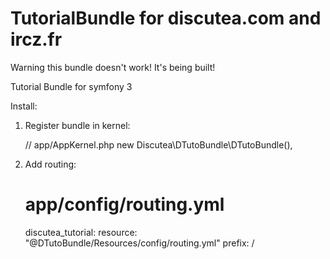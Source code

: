 # TutorialBundle for discutea.com and ircz.fr

Warning this bundle doesn't work! It's being built!

Tutorial Bundle for symfony 3

Install: 

1) Register bundle in kernel:

    // app/AppKernel.php
    new Discutea\DTutoBundle\DTutoBundle(),

2) Add routing:
    # app/config/routing.yml
    discutea_tutorial:
        resource: "@DTutoBundle/Resources/config/routing.yml"
        prefix:   /
